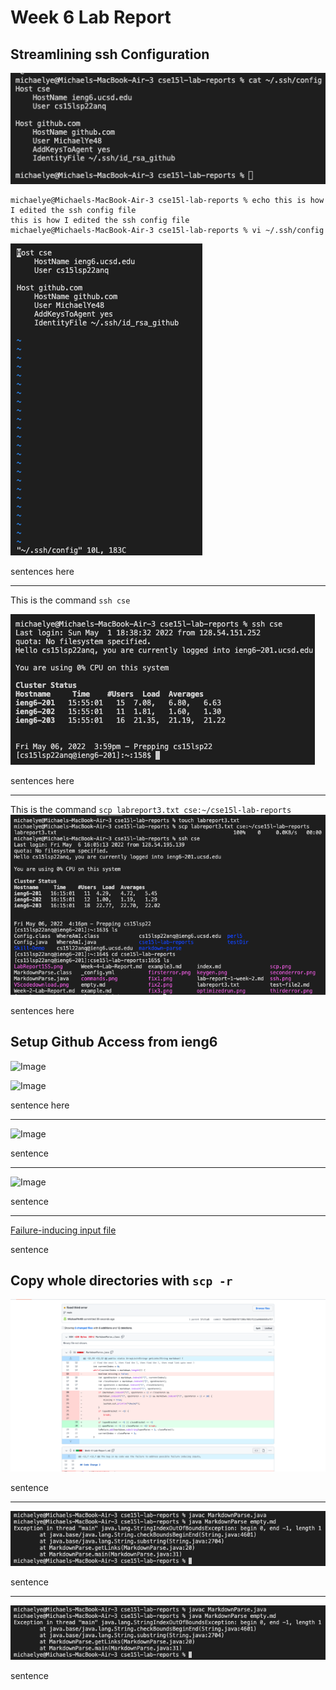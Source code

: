 # Week 6 Lab Report

## Streamlining ssh Configuration

![Image](configfile.png)

```
michaelye@Michaels-MacBook-Air-3 cse15l-lab-reports % echo this is how I edited the ssh config file
this is how I edited the ssh config file
michaelye@Michaels-MacBook-Air-3 cse15l-lab-reports % vi ~/.ssh/config
```

![Image](edittingUsingVI.png)

sentences here

---

This is the command `ssh cse`

![Image](sshcse.png)

sentences here

---

This is the command `scp labreport3.txt cse:~/cse15l-lab-reports`
![Image](scpcse.png)

sentences here

## Setup Github Access from ieng6

![Image](.png)


![Image](.png)

sentence here

---

![Image](.png)

sentence

---

![Image](.png)

sentence

---

[Failure-inducing input file](https://github.com/MichaelYe48/cse15l-lab-reports/blob/main/empty.md)

sentence

## Copy whole directories with `scp -r`

![Image](fix3.png)

sentence

---

![Image](thirderror.png)

sentence

---

![Image](thirderror.png)

sentence


